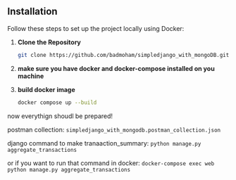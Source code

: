## Installation

Follow these steps to set up the project locally using Docker:

1. **Clone the Repository**

   ```bash
   git clone https://github.com/badmoham/simpledjango_with_mongoDB.git
2. **make sure you have docker and docker-compose installed on you machine**

3. **build docker image**
   ```bash
   docker compose up --build

now everythign shoudl be prepared!

postman collection: ```simpledjango_with_mongodb.postman_collection.json```

django command to make tranaaction_summary: ```
python manage.py aggregate_transactions ```

or if you want to run that command in docker: ```docker-compose exec web python manage.py aggregate_transactions ```
